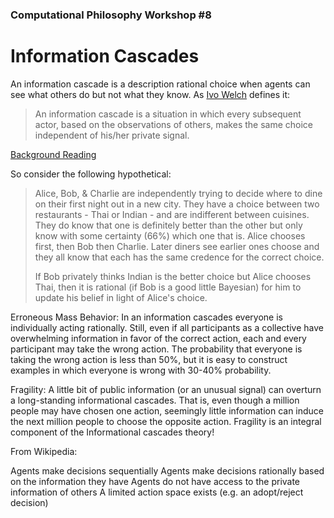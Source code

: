 ### Computational Philosophy Workshop #8

# Information Cascades

An information cascade is a description rational choice when agents can see what others do but not what they know.  As [Ivo Welch](http://info-cascades.ivo-welch.info/) defines it:

> An information cascade is a situation in which every subsequent actor, based on the observations of others, makes the same choice independent of his/her private signal.

[Background Reading](http://www.cs.cornell.edu/home/kleinber/networks-book/networks-book-ch16.pdf)

So consider the following hypothetical:

> Alice, Bob, & Charlie are independently trying to decide where to dine on their first night out in a new city.  They have a choice between two restaurants - Thai or Indian - and are indifferent between cuisines.  They do know that one is definitely better than the other but only know with some certainty (66%) which one that is.  Alice chooses first, then Bob then Charlie.  Later diners see earlier ones choose and they all know that each has the same credence for the correct choice.
>
> If Bob privately thinks Indian is the better choice but Alice chooses Thai, then it is rational (if Bob is a good little Bayesian) for him to update his belief in light of Alice's choice.


Erroneous Mass Behavior: In an information cascades everyone is individually acting rationally. Still, even if all participants as a collective have overwhelming information in favor of the correct action, each and every participant may take the wrong action. The probability that everyone is taking the wrong action is less than 50%, but it is easy to construct examples in which everyone is wrong with 30-40% probability.

Fragility: A little bit of public information (or an unusual signal) can overturn a long-standing informational cascades. That is, even though a million people may have chosen one action, seemingly little information can induce the next million people to choose the opposite action. Fragility is an integral component of the Informational cascades theory!


From Wikipedia:

Agents make decisions sequentially
Agents make decisions rationally based on the information they have
Agents do not have access to the private information of others
A limited action space exists (e.g. an adopt/reject decision)

